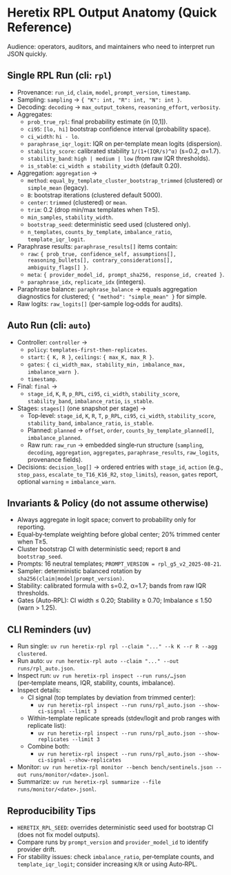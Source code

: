 # Heretix RPL Output Anatomy (Quick Reference)

Audience: operators, auditors, and maintainers who need to interpret run JSON quickly.

## Single RPL Run (cli: `rpl`)

- Provenance: `run_id`, `claim`, `model`, `prompt_version`, `timestamp`.
- Sampling: `sampling` → `{ "K": int, "R": int, "N": int }`.
- Decoding: `decoding` → `max_output_tokens`, `reasoning_effort`, `verbosity`.
- Aggregates:
  - `prob_true_rpl`: final probability estimate (in [0,1]).
  - `ci95`: `[lo, hi]` bootstrap confidence interval (probability space).
  - `ci_width`: `hi - lo`.
  - `paraphrase_iqr_logit`: IQR on per‑template mean logits (dispersion).
  - `stability_score`: calibrated stability `1/(1+(IQR/s)^α)` (s=0.2, α=1.7).
  - `stability_band`: `high | medium | low` (from raw IQR thresholds).
  - `is_stable`: `ci_width ≤ stability_width` (default 0.20).
- Aggregation: `aggregation` →
  - `method`: `equal_by_template_cluster_bootstrap_trimmed` (clustered) or `simple_mean` (legacy).
  - `B`: bootstrap iterations (clustered default 5000).
  - `center`: `trimmed` (clustered) or `mean`.
  - `trim`: 0.2 (drop min/max templates when T≥5).
  - `min_samples`, `stability_width`.
  - `bootstrap_seed`: deterministic seed used (clustered only).
  - `n_templates`, `counts_by_template`, `imbalance_ratio`, `template_iqr_logit`.
- Paraphrase results: `paraphrase_results[]` items contain:
  - `raw`: `{ prob_true, confidence_self, assumptions[], reasoning_bullets[], contrary_considerations[], ambiguity_flags[] }`.
  - `meta`: `{ provider_model_id, prompt_sha256, response_id, created }`.
  - `paraphrase_idx`, `replicate_idx` (integers).
- Paraphrase balance: `paraphrase_balance` → equals aggregation diagnostics for clustered; `{ "method": "simple_mean" }` for simple.
- Raw logits: `raw_logits[]` (per‑sample log‑odds for audits).

## Auto Run (cli: `auto`)

- Controller: `controller` →
  - `policy`: `templates-first-then-replicates`.
  - `start`: `{ K, R }`, `ceilings`: `{ max_K, max_R }`.
  - `gates`: `{ ci_width_max, stability_min, imbalance_max, imbalance_warn }`.
  - `timestamp`.
- Final: `final` →
  - `stage_id`, `K`, `R`, `p_RPL`, `ci95`, `ci_width`, `stability_score`, `stability_band`, `imbalance_ratio`, `is_stable`.
- Stages: `stages[]` (one snapshot per stage) →
  - Top‑level: `stage_id`, `K`, `R`, `T`, `p_RPL`, `ci95`, `ci_width`, `stability_score`, `stability_band`, `imbalance_ratio`, `is_stable`.
  - Planned: `planned` → `offset`, `order`, `counts_by_template_planned[]`, `imbalance_planned`.
  - Raw run: `raw_run` → embedded single‑run structure (`sampling`, `decoding`, `aggregation`, `aggregates`, `paraphrase_results`, `raw_logits`, provenance fields).
- Decisions: `decision_log[]` → ordered entries with `stage_id`, `action` (e.g., `stop_pass`, `escalate_to_T16_K16_R2`, `stop_limits`), `reason`, `gates` report, optional `warning` = `imbalance_warn`.

## Invariants & Policy (do not assume otherwise)

- Always aggregate in logit space; convert to probability only for reporting.
- Equal‑by‑template weighting before global center; 20% trimmed center when T≥5.
- Cluster bootstrap CI with deterministic seed; report `B` and `bootstrap_seed`.
- Prompts: 16 neutral templates; `PROMPT_VERSION = rpl_g5_v2_2025-08-21`.
- Sampler: deterministic balanced rotation by `sha256(claim|model|prompt_version)`.
- Stability: calibrated formula with s=0.2, α=1.7; bands from raw IQR thresholds.
- Gates (Auto‑RPL): CI width ≤ 0.20; Stability ≥ 0.70; Imbalance ≤ 1.50 (warn > 1.25).

## CLI Reminders (uv)

- Run single: `uv run heretix-rpl rpl --claim "..." --k K --r R --agg clustered`.
- Run auto: `uv run heretix-rpl auto --claim "..." --out runs/rpl_auto.json`.
- Inspect run: `uv run heretix-rpl inspect --run runs/…json` (per‑template means, IQR, stability, counts, imbalance).
- Inspect details:
  - CI signal (top templates by deviation from trimmed center):
    - `uv run heretix-rpl inspect --run runs/rpl_auto.json --show-ci-signal --limit 3`
  - Within-template replicate spreads (stdev/logit and prob ranges with replicate list):
    - `uv run heretix-rpl inspect --run runs/rpl_auto.json --show-replicates --limit 3`
  - Combine both:
    - `uv run heretix-rpl inspect --run runs/rpl_auto.json --show-ci-signal --show-replicates`
- Monitor: `uv run heretix-rpl monitor --bench bench/sentinels.json --out runs/monitor/<date>.jsonl`.
- Summarize: `uv run heretix-rpl summarize --file runs/monitor/<date>.jsonl`.

## Reproducibility Tips

- `HERETIX_RPL_SEED`: overrides deterministic seed used for bootstrap CI (does not fix model outputs).
- Compare runs by `prompt_version` and `provider_model_id` to identify provider drift.
- For stability issues: check `imbalance_ratio`, per‑template counts, and `template_iqr_logit`; consider increasing `K`/`R` or using Auto‑RPL.
